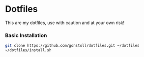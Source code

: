 # Dotfiles

This are my dotfiles, use with caution and at your own risk!

### Basic Installation

```bash
git clone https://github.com/gonstoll/dotfiles.git ~/dotfiles
~/dotfiles/install.sh
```

